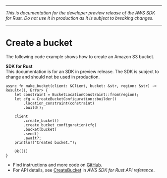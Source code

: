 --------

 *This is documentation for the developer preview release of the AWS SDK for Rust\. Do not use it in production as it is subject to breaking changes\.* 

--------

# Create a bucket<a name="s3_CreateBucket_rust_topic"></a>

The following code example shows how to create an Amazon S3 bucket\.

**SDK for Rust**  
This documentation is for an SDK in preview release\. The SDK is subject to change and should not be used in production\.
  

```
async fn make_bucket(client: &Client, bucket: &str, region: &str) -> Result<(), Error> {
    let constraint = BucketLocationConstraint::from(region);
    let cfg = CreateBucketConfiguration::builder()
        .location_constraint(constraint)
        .build();

    client
        .create_bucket()
        .create_bucket_configuration(cfg)
        .bucket(bucket)
        .send()
        .await?;
    println!("Created bucket.");

    Ok(())
}
```
+  Find instructions and more code on [GitHub](https://github.com/awsdocs/aws-doc-sdk-examples/tree/main/rust_dev_preview/s3#code-examples)\. 
+  For API details, see [CreateBucket](https://awslabs.github.io/aws-sdk-rust/) in *AWS SDK for Rust API reference*\. 